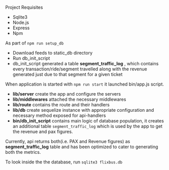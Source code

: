 Project Requisites
* Sqlite3
* Node.js
* Express
* Npm

As part of `npm run setup_db`
* Download feeds to static_db directory
* Run db_init_script
* db_init_script generated a table **segment_traffic_log** , which contains every transaction/ride/segment travelled along with the revenue generated just due to that segment for a given ticket

When application is started with `npm run start` it launched bin/app.js script.
* **lib/server** create the app and configure the servers
* **lib/middlewares** attached the necessary middlewares
* **lib/route** contains the route and their handlers
* **lib/db** create sequelize instance with appropriate configuration and necessary method exposed for api-handlers
* **bin/db_init_script** contains main logic of database population, it creates an additional table `segment_traffic_log` which is used by the app to get the revenue and pax figures.

Currently, api returns both(i.e. PAX and Revenue figures) as **segment_traffic_log** table and has been optimized to cater to generating both the metrics.

To look inside the the database, run `sqlite3 flixbus.db`
